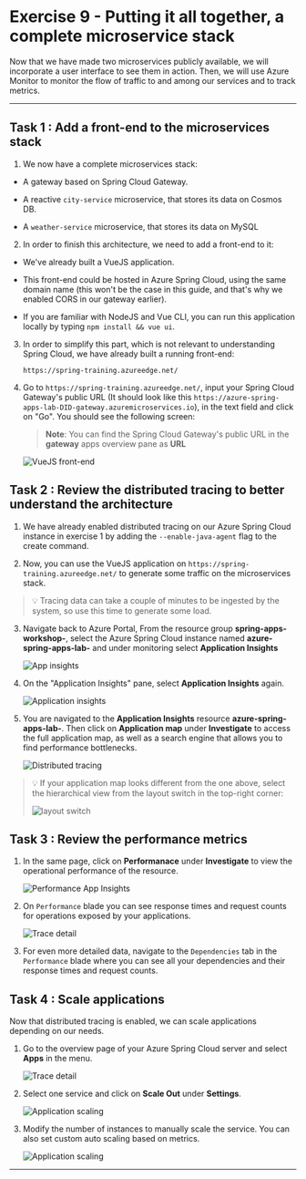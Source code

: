 # Exercise 9 - Putting it all together, a complete microservice stack

Now that we have made two microservices publicly available, we will incorporate a user interface to see them in action. Then, we will use Azure Monitor to monitor the flow of traffic to and among our services and to track metrics.

---

## Task 1 : Add a front-end to the microservices stack

1. We now have a complete microservices stack:

- A gateway based on Spring Cloud Gateway.

- A reactive `city-service` microservice, that stores its data on Cosmos DB.
  
- A `weather-service` microservice, that stores its data on MySQL

2. In order to finish this architecture, we need to add a front-end to it:

- We've already built a VueJS application.

- This front-end could be hosted in Azure Spring Cloud, using the same domain name (this won't be the case in this guide, and that's why we enabled CORS in our gateway earlier).
  
- If you are familiar with NodeJS and Vue CLI, you can run this application locally by typing `npm install && vue ui`.

3. In order to simplify this part, which is not relevant to understanding Spring Cloud, we have already built a running front-end:

      ```https://spring-training.azureedge.net/```

4. Go to ```https://spring-training.azureedge.net/```, input your Spring Cloud Gateway's public URL (It should look like this ```https://azure-spring-apps-lab-DID-gateway.azuremicroservices.io```), in the text field and click on "Go". You should see the following screen:

   > **Note**: You can find the Spring Cloud Gateway's public URL in the **gateway** apps overview pane as **URL**

    ![VueJS front-end](media/01-vuejs-frontend.png)

## Task 2 : Review the distributed tracing to better understand the architecture

1. We have already enabled distributed tracing on our Azure Spring Cloud instance in exercise 1 by adding the `--enable-java-agent` flag to the create command.

2. Now, you can use the VueJS application on ```https://spring-training.azureedge.net/``` to generate some traffic on the microservices stack.

>💡 Tracing data can take a couple of minutes to be ingested by the system, so use this time to generate some load.

3. Navigate back to Azure Portal, From the resource group **spring-apps-workshop-<inject key="DeploymentID" enableCopy="false"/>**, select the Azure Spring Cloud instance named **azure-spring-apps-lab-<inject key="DeploymentID" enableCopy="false"/>** and under monitoring select **Application Insights**

   ![App insights](../media/applicationinsights.png)

4. On the "Application Insights" pane, select **Application Insights** again. 

   ![Application insights](../media/applicationinsights1.png)

5. You are navigated to the **Application Insights** resource **azure-spring-apps-lab-<inject key="DeploymentID" enableCopy="false"/>**. Then click on **Application map** under **Investigate** to access the full application map, as well as a search engine that allows you to find performance bottlenecks.

   ![Distributed tracing](../media/applicationmap.png)

> 💡 If your application map looks different from the one above, select the hierarchical view from the layout switch in the top-right corner:
>
> ![layout switch](media/05-layout-switch.png)

## Task 3 : Review the performance metrics

1. In the same page, click on **Performanace** under **Investigate** to view the operational performance of the resource.

   ![Performance App Insights](../media/performance.png)

2. On `Performance` blade you can see response times and request counts for operations exposed by your applications.

   ![Trace detail](media/03-trace-detail.png)

3. For even more detailed data, navigate to the `Dependencies` tab in the `Performance` blade where you can see all your dependencies and their response times and request counts.

## Task 4 : Scale applications

Now that distributed tracing is enabled, we can scale applications depending on our needs.

1. Go to the overview page of your Azure Spring Cloud server and select **Apps** in the menu.

   ![Trace detail](../media/selectapps.png)
  
2. Select one service and click on **Scale Out** under **Settings**.  

   ![Application scaling](media/04-scale-out.png)

5. Modify the number of instances to manually scale the service. You can also set custom auto scaling based on metrics. 

   ![Application scaling](media/04b-auto-scaling.png)

---
